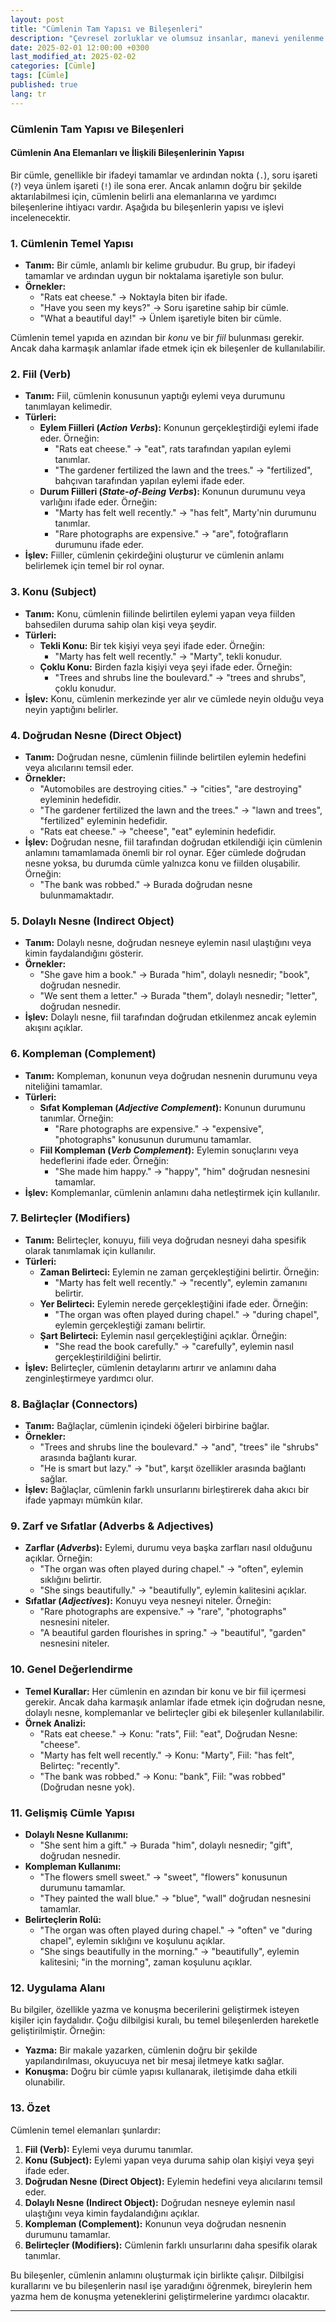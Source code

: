 ```yaml
---
layout: post
title: "Cümlenin Tam Yapısı ve Bileşenleri"
description: "Çevresel zorluklar ve olumsuz insanlar, manevi yenilenme için birer fırsata dönüşebilir."
date: 2025-02-01 12:00:00 +0300
last_modified_at: 2025-02-02
categories: [Cümle]
tags: [Cümle]
published: true
lang: tr
---
```


### **Cümlenin Tam Yapısı ve Bileşenleri**

#### **Cümlenin Ana Elemanları ve İlişkili Bileşenlerinin Yapısı**

 Bir cümle, genellikle bir ifadeyi tamamlar ve ardından nokta (`.`), soru işareti (`?`) veya ünlem işareti (`!`) ile sona erer. Ancak anlamın doğru bir şekilde aktarılabilmesi için, cümlenin belirli ana elemanlarına ve yardımcı bileşenlerine ihtiyacı vardır. Aşağıda bu bileşenlerin yapısı ve işlevi incelenecektir.



### **1. Cümlenin Temel Yapısı**
- **Tanım:** Bir cümle, anlamlı bir kelime grubudur. Bu grup, bir ifadeyi tamamlar ve ardından uygun bir noktalama işaretiyle son bulur.
- **Örnekler:**  
  - "Rats eat cheese." → Noktayla biten bir ifade.  
  - "Have you seen my keys?" → Soru işaretine sahip bir cümle.  
  - "What a beautiful day!" → Ünlem işaretiyle biten bir cümle.

Cümlenin temel yapıda en azından bir *konu* ve bir *fiil* bulunması gerekir. Ancak daha karmaşık anlamlar ifade etmek için ek bileşenler de kullanılabilir.



### **2. Fiil (Verb)**
- **Tanım:** Fiil, cümlenin konusunun yaptığı eylemi veya durumunu tanımlayan kelimedir.
- **Türleri:**  
  - **Eylem Fiilleri (*Action Verbs*):** Konunun gerçekleştirdiği eylemi ifade eder. Örneğin:
    - "Rats eat cheese." → "eat", rats tarafından yapılan eylemi tanımlar.  
    - "The gardener fertilized the lawn and the trees." → "fertilized", bahçıvan tarafından yapılan eylemi ifade eder.
  - **Durum Fiilleri (*State-of-Being Verbs*):** Konunun durumunu veya varlığını ifade eder. Örneğin:
    - "Marty has felt well recently." → "has felt", Marty'nin durumunu tanımlar.  
    - "Rare photographs are expensive." → "are", fotoğrafların durumunu ifade eder.
- **İşlev:** Fiiller, cümlenin çekirdeğini oluşturur ve cümlenin anlamı belirlemek için temel bir rol oynar.



### **3. Konu (Subject)**
- **Tanım:** Konu, cümlenin fiilinde belirtilen eylemi yapan veya fiilden bahsedilen duruma sahip olan kişi veya şeydir.
- **Türleri:**  
  - **Tekli Konu:** Bir tek kişiyi veya şeyi ifade eder. Örneğin:
    - "Marty has felt well recently." → "Marty", tekli konudur.  
  - **Çoklu Konu:** Birden fazla kişiyi veya şeyi ifade eder. Örneğin:
    - "Trees and shrubs line the boulevard." → "trees and shrubs", çoklu konudur.
- **İşlev:** Konu, cümlenin merkezinde yer alır ve cümlede neyin olduğu veya neyin yaptığını belirler.



### **4. Doğrudan Nesne (Direct Object)**
- **Tanım:** Doğrudan nesne, cümlenin fiilinde belirtilen eylemin hedefini veya alıcılarını temsil eder.
- **Örnekler:**  
  - "Automobiles are destroying cities." → "cities", "are destroying" eyleminin hedefidir.  
  - "The gardener fertilized the lawn and the trees." → "lawn and trees", "fertilized" eyleminin hedefidir.  
  - "Rats eat cheese." → "cheese", "eat" eyleminin hedefidir.
- **İşlev:** Doğrudan nesne, fiil tarafından doğrudan etkilendiği için cümlenin anlamını tamamlamada önemli bir rol oynar. Eğer cümlede doğrudan nesne yoksa, bu durumda cümle yalnızca konu ve fiilden oluşabilir. Örneğin:
  - "The bank was robbed." → Burada doğrudan nesne bulunmamaktadır.



### **5. Dolaylı Nesne (Indirect Object)**
- **Tanım:** Dolaylı nesne, doğrudan nesneye eylemin nasıl ulaştığını veya kimin faydalandığını gösterir.
- **Örnekler:**  
  - "She gave him a book." → Burada "him", dolaylı nesnedir; "book", doğrudan nesnedir.  
  - "We sent them a letter." → Burada "them", dolaylı nesnedir; "letter", doğrudan nesnedir.
- **İşlev:** Dolaylı nesne, fiil tarafından doğrudan etkilenmez ancak eylemin akışını açıklar.



### **6. Kompleman (Complement)**
- **Tanım:** Kompleman, konunun veya doğrudan nesnenin durumunu veya niteliğini tamamlar.
- **Türleri:**  
  - **Sıfat Kompleman (*Adjective Complement*):** Konunun durumunu tanımlar. Örneğin:
    - "Rare photographs are expensive." → "expensive", "photographs" konusunun durumunu tamamlar.  
  - **Fiil Kompleman (*Verb Complement*):** Eylemin sonuçlarını veya hedeflerini ifade eder. Örneğin:
    - "She made him happy." → "happy", "him" doğrudan nesnesini tamamlar.
- **İşlev:** Komplemanlar, cümlenin anlamını daha netleştirmek için kullanılır.



### **7. Belirteçler (Modifiers)**
- **Tanım:** Belirteçler, konuyu, fiili veya doğrudan nesneyi daha spesifik olarak tanımlamak için kullanılır.
- **Türleri:**  
  - **Zaman Belirteci:** Eylemin ne zaman gerçekleştiğini belirtir. Örneğin:
    - "Marty has felt well recently." → "recently", eylemin zamanını belirtir.  
  - **Yer Belirteci:** Eylemin nerede gerçekleştiğini ifade eder. Örneğin:
    - "The organ was often played during chapel." → "during chapel", eylemin gerçekleştiği zamanı belirtir.  
  - **Şart Belirteci:** Eylemin nasıl gerçekleştiğini açıklar. Örneğin:
    - "She read the book carefully." → "carefully", eylemin nasıl gerçekleştirildiğini belirtir.
- **İşlev:** Belirteçler, cümlenin detaylarını artırır ve anlamını daha zenginleştirmeye yardımcı olur.



### **8. Bağlaçlar (Connectors)**
- **Tanım:** Bağlaçlar, cümlenin içindeki öğeleri birbirine bağlar.
- **Örnekler:**  
  - "Trees and shrubs line the boulevard." → "and", "trees" ile "shrubs" arasında bağlantı kurar.  
  - "He is smart but lazy." → "but", karşıt özellikler arasında bağlantı sağlar.
- **İşlev:** Bağlaçlar, cümlenin farklı unsurlarını birleştirerek daha akıcı bir ifade yapmayı mümkün kılar.



### **9. Zarf ve Sıfatlar (Adverbs & Adjectives)**
- **Zarflar (*Adverbs*):** Eylemi, durumu veya başka zarfları nasıl olduğunu açıklar. Örneğin:
  - "The organ was often played during chapel." → "often", eylemin sıklığını belirtir.  
  - "She sings beautifully." → "beautifully", eylemin kalitesini açıklar.
- **Sıfatlar (*Adjectives*):** Konuyu veya nesneyi niteler. Örneğin:
  - "Rare photographs are expensive." → "rare", "photographs" nesnesini niteler.  
  - "A beautiful garden flourishes in spring." → "beautiful", "garden" nesnesini niteler.



### **10. Genel Değerlendirme**
- **Temel Kurallar:** Her cümlenin en azından bir konu ve bir fiil içermesi gerekir. Ancak daha karmaşık anlamlar ifade etmek için doğrudan nesne, dolaylı nesne, komplemanlar ve belirteçler gibi ek bileşenler kullanılabilir.
- **Örnek Analizi:**  
  - "Rats eat cheese." → Konu: "rats", Fiil: "eat", Doğrudan Nesne: "cheese".  
  - "Marty has felt well recently." → Konu: "Marty", Fiil: "has felt", Belirteç: "recently".  
  - "The bank was robbed." → Konu: "bank", Fiil: "was robbed" (Doğrudan nesne yok).



### **11. Gelişmiş Cümle Yapısı**
- **Dolaylı Nesne Kullanımı:**  
  - "She sent him a gift." → Burada "him", dolaylı nesnedir; "gift", doğrudan nesnedir.
- **Kompleman Kullanımı:**  
  - "The flowers smell sweet." → "sweet", "flowers" konusunun durumunu tamamlar.  
  - "They painted the wall blue." → "blue", "wall" doğrudan nesnesini tamamlar.
- **Belirteçlerin Rolü:**  
  - "The organ was often played during chapel." → "often" ve "during chapel", eylemin sıklığını ve koşulunu açıklar.  
  - "She sings beautifully in the morning." → "beautifully", eylemin kalitesini; "in the morning", zaman koşulunu açıklar.



### **12. Uygulama Alanı**
Bu bilgiler, özellikle yazma ve konuşma becerilerini geliştirmek isteyen kişiler için faydalıdır. Çoğu dilbilgisi kuralı, bu temel bileşenlerden hareketle geliştirilmiştir. Örneğin:
- **Yazma:** Bir makale yazarken, cümlenin doğru bir şekilde yapılandırılması, okuyucuya net bir mesaj iletmeye katkı sağlar.  
- **Konuşma:** Doğru bir cümle yapısı kullanarak, iletişimde daha etkili olunabilir.



### **13. Özet**
Cümlenin temel elemanları şunlardır:
1. **Fiil (Verb):** Eylemi veya durumu tanımlar.  
2. **Konu (Subject):** Eylemi yapan veya duruma sahip olan kişiyi veya şeyi ifade eder.  
3. **Doğrudan Nesne (Direct Object):** Eylemin hedefini veya alıcılarını temsil eder.  
4. **Dolaylı Nesne (Indirect Object):** Doğrudan nesneye eylemin nasıl ulaştığını veya kimin faydalandığını açıklar.  
5. **Kompleman (Complement):** Konunun veya doğrudan nesnenin durumunu tamamlar.  
6. **Belirteçler (Modifiers):** Cümlenin farklı unsurlarını daha spesifik olarak tanımlar.  

Bu bileşenler, cümlenin anlamını oluşturmak için birlikte çalışır. Dilbilgisi kurallarını ve bu bileşenlerin nasıl işe yaradığını öğrenmek, bireylerin hem yazma hem de konuşma yeteneklerini geliştirmelerine yardımcı olacaktır.



---

